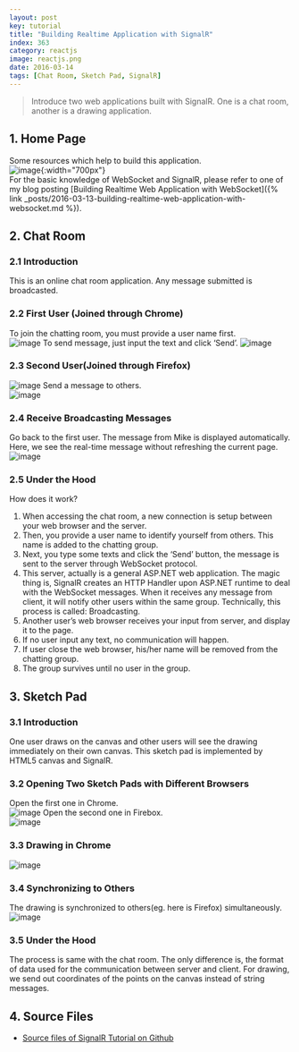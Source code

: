 ```yaml
---
layout: post
key: tutorial
title: "Building Realtime Application with SignalR"
index: 363
category: reactjs
image: reactjs.png
date: 2016-03-14
tags: [Chat Room, Sketch Pad, SignalR]
---
```


> Introduce two web applications built with SignalR. One is a chat room, another is a drawing application.

## 1. Home Page  
Some resources which help to build this application.  
![image](/public/posts/2016-03-14/home.png){:width="700px"}  
For the basic knowledge of WebSocket and SignalR, please refer to one of my blog posting [Building Realtime Web Application with WebSocket]({% link _posts/2016-03-13-building-realtime-web-application-with-websocket.md %}).

## 2. Chat Room
### 2.1 Introduction  
This is an online chat room application. Any message submitted is broadcasted.  
### 2.2 First User (Joined through Chrome)  
To join the chatting room, you must provide a user name first.  
![image](/public/posts/2016-03-14/chatroomuser1.png)
To send message, just input the text and click ‘Send’.
![image](/public/posts/2016-03-14/chatroommsg1.png)
### 2.3 Second User(Joined through Firefox)  
![image](/public/posts/2016-03-14/chatroomuser2.png)
Send a message to others.  
![image](/public/posts/2016-03-14/chatroommsg2.png)
### 2.4 Receive Broadcasting Messages  
Go back to the first user. The message from Mike is displayed automatically. Here, we see the real-time message   without refreshing the current page.  
![image](/public/posts/2016-03-14/chatroombroadcasting.png)
### 2.5 Under the Hood  
How does it work?  
1) When accessing the chat room, a new connection is setup between your web browser and the server.  
2) Then, you provide a user name to identify yourself from others. This name is added to the chatting group.  
3) Next, you type some texts and click the ‘Send’ button, the message is sent to the server through WebSocket protocol.  
4) This server, actually is a general ASP.NET web application. The magic thing is, SignalR creates an HTTP Handler upon ASP.NET runtime to deal with the WebSocket messages. When it receives any message from client, it will notify other users within the same group. Technically, this process is called: Broadcasting.  
5) Another user’s web browser receives your input from server, and display it to the page.  
6) If no user input any text, no communication will happen.  
7) If user close the web browser, his/her name will be removed from the chatting group.  
8) The group survives until no user in the group.  

## 3. Sketch Pad  
### 3.1 Introduction  
One user draws on the canvas and other users will see the drawing immediately on their own canvas. This sketch pad is implemented by HTML5 canvas and SignalR.  
### 3.2 Opening Two Sketch Pads with Different Browsers
Open the first one in Chrome.  
![image](/public/posts/2016-03-14/sketchpad1.png)
Open the second one in Firebox.  
![image](/public/posts/2016-03-14/sketchpad2.png)  
### 3.3 Drawing in Chrome
![image](/public/posts/2016-03-14/sketchpaddrawing.png)  
### 3.4 Synchronizing to Others
The drawing is synchronized to others(eg. here is Firefox) simultaneously.  
![image](/public/posts/2016-03-14/sketchpadsync.png)  
### 3.5 Under the Hood  
The process is same with the chat room. The only difference is, the format of data used for the communication between server and client. For drawing, we send out coordinates of the points on the canvas instead of string messages.

## 4. Source Files
* [Source files of SignalR Tutorial on Github](https://github.com/jojozhuang/Tutorials/tree/master/SignalRTutorial)
